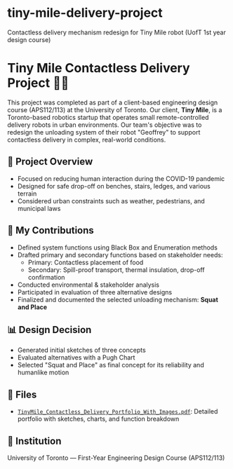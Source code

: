 # tiny-mile-delivery-project
Contactless delivery mechanism redesign for Tiny Mile robot (UofT 1st year design course)

# Tiny Mile Contactless Delivery Project 🤖🍱

This project was completed as part of a client-based engineering design course (APS112/113) at the University of Toronto. Our client, **Tiny Mile**, is a Toronto-based robotics startup that operates small remote-controlled delivery robots in urban environments. Our team's objective was to redesign the unloading system of their robot "Geoffrey" to support contactless delivery in complex, real-world conditions.

## 🚀 Project Overview
- Focused on reducing human interaction during the COVID-19 pandemic
- Designed for safe drop-off on benches, stairs, ledges, and various terrain
- Considered urban constraints such as weather, pedestrians, and municipal laws

## 🧠 My Contributions
- Defined system functions using Black Box and Enumeration methods
- Drafted primary and secondary functions based on stakeholder needs:
  - Primary: Contactless placement of food
  - Secondary: Spill-proof transport, thermal insulation, drop-off confirmation
- Conducted environmental & stakeholder analysis
- Participated in evaluation of three alternative designs
- Finalized and documented the selected unloading mechanism: **Squat and Place**

## 📊 Design Decision
- Generated initial sketches of three concepts
- Evaluated alternatives with a Pugh Chart
- Selected "Squat and Place" as final concept for its reliability and humanlike motion

## 📎 Files
- [`TinyMile_Contactless_Delivery_Portfolio_With_Images.pdf`](docs/TinyMile_Contactless_Delivery_Portfolio_With_Images.pdf): Detailed portfolio with sketches, charts, and function breakdown

## 🏫 Institution
University of Toronto — First-Year Engineering Design Course (APS112/113)
